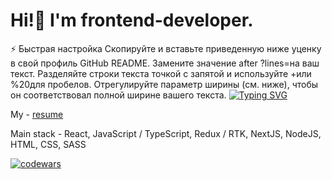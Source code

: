 <h1>Hi!👋 I'm frontend-developer.</h1>
 
 

⚡ Быстрая настройка
Скопируйте и вставьте приведенную ниже уценку в свой профиль GitHub README.
Замените значение after ?lines=на ваш текст. Разделяйте строки текста точкой с запятой и используйте +или %20для пробелов.
Отрегулируйте параметр ширины (см. ниже), чтобы он соответствовал полной ширине вашего текста.
[![Typing SVG](https://readme-typing-svg.demolab.com/?lines=I+AM+FRONTEND+DEVELOPER)](https://git.io/typing-svg)


My - <a href='https://hh.ru/resume/7a6f7460ff0c86535a0039ed1f4b7846794644'>resume<a/>

Main stack - React, JavaScript / TypeScript, Redux / RTK, NextJS, NodeJS, HTML, CSS, SASS

[![codewars](https://www.codewars.com/users/Wecpo/badges/large)](https://www.codewars.com/users/Wecpo)    
<!--
**Wecpo/Wecpo** is a ✨ _special_ ✨ repository because its `README.md` (this file) appears on your GitHub profile.

Here are some ideas to get you started:

- 🔭 I’m currently working on ...
- 🌱 I’m currently learning ...
- 👯 I’m looking to collaborate on ...
- 🤔 I’m looking for help with ...
- 💬 Ask me about ...
- 📫 How to reach me: ...
- 😄 Pronouns: ...
- ⚡ Fun fact: ...
-->
